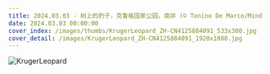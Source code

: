 ```yaml
---
title: 2024.03.03 - 树上的豹子，克鲁格国家公园，南非 (© Tonino De Marco/Minden Pictures)
date: 2024.03.03 00:00:00
cover_index: /images/thumbs/KrugerLeopard_ZH-CN4125884091_533x300.jpg
cover_detail: /images/KrugerLeopard_ZH-CN4125884091_1920x1080.jpg
---
```


![KrugerLeopard](/images/KrugerLeopard_ZH-CN4125884091_1920x1080.jpg)

